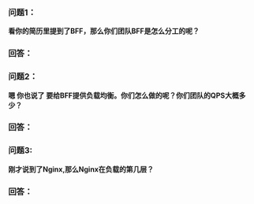 ### 问题1：
**看你的简历里提到了BFF，那么你们团队BFF是怎么分工的呢？**
### 回答：

### 问题2：
**嗯 你也说了 要给BFF提供负载均衡。你们怎么做的呢？你们团队的QPS大概多少？**

### 回答：

### 问题3:
**刚才说到了Nginx,那么Nginx在负载的第几层？**

### 回答：